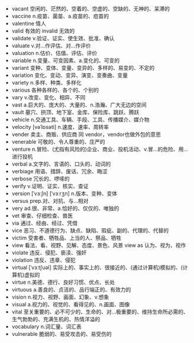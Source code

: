 - vacant 空闲的、茫然的、空着的、空虚的、空缺的、无神的、呆滞的
- vaccine n.疫苗、菌苗、a.疫苗的、痘苗的
- valentine 情人
- valid 有效的    invalid 无效的
- validate v.验证、证实、使生效、批准、确认
- valuate v.对...作评估、对...作评价
- valuation n.估价、估值、评估、评价
- variable n.变量、可变因素、a.变化的、可变的
- variant 变种、变体、变量、变异的、多样的、易变的、不定的
- variation 变化、变动、变异、演变、变奏曲、变量
- variety n.多样、种类、多样化
- various 各种各样的、各个的、个别的
- vary v.改变、变化、相异、不同
- vast a.巨大的、庞大的、大量的、n.浩瀚、广大无边的空间
- vault 墓穴、拱顶、地下室、金库、保险库、跳跃、腾跃
- vehicle n.交通工具、车辆、手段、工具、传播媒介、媒介物
- velocity [vəˈlɒsəti] n.速度、速率、周转率
- vender 卖主、商贩、供应商 同 vendor，vendor也做外包的意思
- venerable 可敬的、令人尊重的、庄严的
- venture n.冒险、(尤指有风险的)企业、商业、投机活动、v.冒...的危险、用...进行投机
- verbal a.文字的、言语的、口头的、动词的
- verbiage 用语、措辞、废话、冗余、晦涩
- verbose 冗长的、啰嗦的
- verify v.证明、证实、核实、查证
- version [ˈvɜːʃn] [ˈvɜːrʒn] n.版本、变种、变体
- versus prep.对、对抗、与...相对
- very ad.很、非常、a.恰好的、仅仅的、唯独的
- vet 审查、仔细检查、兽医
- via 通过、经由、经过、凭借
- vice 恶习、不道德行为、缺点、缺陷、瑕疵、副的、代理的、代替的
- victim 受害者、牺牲品、上当的人、祭品、牺牲
- view 看法、看、视野、见解、态度、景色、风景 view as 认为、视为、视作
- violate 违反、侵犯、亵渎、强奸
- violation 违反、违章、侵犯
- virtual [ˈvɜːtʃuəl] 实际上的、事实上的、很接近的、(通过计算机)模拟的、(计算机)虚拟的
- virtue n.美德、德行、良好习惯、优点、长处
- virtuous a.善良的、贞洁的、品行端正的、有效力的
- vision n.视力、视野、画面、幻象、v.想象
- visual a.视力的、视觉的、看得见的、n.画面、图像
- vital 至关重要的、必不可少的、生命的、对…极重要的、维持生命所必需的、生气勃勃的、充满生机的、热情洋溢的
- vocabulary n.词汇量、词汇表
- vulnerable 脆弱的、易受攻击的、易受伤的